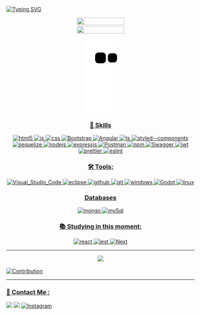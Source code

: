 

[![Typing SVG](https://readme-typing-svg.herokuapp.com/?color=F7832E&size=35&center=true&vCenter=true&width=1000&lines=HELLO,+MY+NAME+is+Antônio+Marcos;I+am+from+Brasil,+MG;Be+Welcome!+:%29)](https://git.io/typing-svg)


<div align='center'>
<a href="https://github.com/antoniomrrds">
<img width="50%" height="50%"  src="https://github-readme-stats.vercel.app/api?username=antoniomrrds&show_icons=true&theme=dracula&include_all_commits=true&count_private=true&hide_border=true&bg_color=0d1117&title_color=F7832E&text_color=F7832E"/>
<img width="50%" height="20%"  src="https://github-readme-stats.vercel.app/api/top-langs/?username=antoniomrrds&layout=compact&langs_count=16&theme=dracula&hide_border=true&bg_color=0d1117&title_color=F7832E&text_color=F7832E"/>

![snake gif](https://github.com/antoniomrrds/antoniomrrds/blob/output/github-contribution-grid-snake.svg)
</div>
<div align='center'>

### 🚀 Skills  

<img align='margin: 5px;' align="center"  alt="html5" src="https://img.shields.io/badge/HTML5-E34F26?style=for-the-badge&logo=html5&logoColor=white" />
<img align='margin: 5px;' align="center" alt="js" src="https://img.shields.io/badge/JavaScript-F7DF1E?style=for-the-badge&logo=javascript&logoColor=black" />
<img align='margin: 5px;' align="center" alt="css" src="https://img.shields.io/badge/CSS3-1572B6?style=for-the-badge&logo=css3&logoColor=white" />
<img align='margin: 5px;' align="center" alt="Bootstrap" src="https://img.shields.io/badge/Bootstrap-563D7C?style=for-the-badge&logo=bootstrap&logoColor=white" />
<img align='margin: 5px;' align="center" alt="Angular" src="https://img.shields.io/badge/Angular-DD0031?style=for-the-badge&logo=angular&logoColor=white" />
<img align='margin: 5px;' align="center" alt="ts" src="https://img.shields.io/badge/TypeScript-007ACC?style=for-the-badge&logo=typescript&logoColor=white" />
<img align='margin: 5px;' align="center" align='margin: 5px;' alt="styled--components" src="https://img.shields.io/badge/styled--components-DB7093?style=for-the-badge&logo=styled-components&logoColor=white" />
<img  align='margin: 5px;' align="center" alt="sequelize" src="https://img.shields.io/badge/sequelize-323330?style=for-the-badge&logo=sequelize&logoColor=blue" />
<img  align='margin: 5px;'align="center" alt="nodejs" src="https://img.shields.io/badge/Node.js-43853D?style=for-the-badge&logo=node.js&logoColor=white" />
<img  align='margin: 5px;'align="center" alt="expressjs" src="https://img.shields.io/badge/Express.js-404D59?style=for-the-badge&logo=node.js&logoColor=43853D" />
<img  align='margin: 5px;'align="center" alt="Postman" src="https://img.shields.io/badge/Postman-FF6C37?style=for-the-badge&logo=Postman&logoColor=white" />
<img  align='margin: 5px;'align="center" alt="npm" src="https://img.shields.io/badge/npm-CB3837?style=for-the-badge&logo=npm&logoColor=white" />
<img  align='margin: 5px;' align="center" alt="Swagger" src="https://img.shields.io/badge/Swagger-85EA2D?style=for-the-badge&logo=Swagger&logoColor=white" />
<img  align='margin: 5px;'align="center" alt="jwt" src="https://img.shields.io/badge/JWT-000000?style=for-the-badge&logo=JSON%20web%20tokens&logoColor=white" />
<img  align='margin: 5px;'align="center" alt="prettier" src="https://img.shields.io/badge/prettier-1A2C34?style=for-the-badge&logo=prettier&logoColor=F7BA3E" />
<img  align='margin: 5px;'align="center" alt="eslint" src="https://img.shields.io/badge/eslint-3A33D1?style=for-the-badge&logo=eslint&logoColor=white" />
  
### 🛠 Tools:

<img align='margin: 5px;'  align="center" alt="Visual_Studio_Code" src="https://img.shields.io/badge/Visual_Studio_Code-0078D4?style=for-the-badge&logo=visual%20studio%20code&logoColor=white" />
<img align='margin: 5px;' align="center" alt="eclipse" src="https://img.shields.io/badge/Eclipse-2C2255?style=for-the-badge&logo=eclipse&logoColor=white" />
<img align='margin: 5px;' align="center" alt="github" src="https://img.shields.io/badge/GitHub-000000?style=for-the-badge&logo=github&logoColor=white" />
<img align='margin: 5px;' align="center" alt="git" src="https://img.shields.io/badge/GIT-E44C30?style=for-the-badge&logo=git&logoColor=white" />
<img align='margin: 5px;'  align="center" alt="windows" src="https://img.shields.io/badge/Windows-0078D6?style=for-the-badge&logo=windows&logoColor=white" />
<img align='margin: 5px;'align="center" alt="Godot" src="https://img.shields.io/badge/Godot-478CBF?style=for-the-badge&logo=GodotEngine&logoColor=white" />
<img align='margin: 5px;' align="center" alt="linux" src="https://img.shields.io/badge/Linux-FCC624?style=for-the-badge&logo=linux&logoColor=black" />

### Databases
<img align='margin: 5px;' alt="mongo" src="https://img.shields.io/badge/MongoDB-4EA94B?style=for-the-badge&logo=mongodb&logoColor=white" />
<img align='margin: 5px;' alt="mySql" src="https://img.shields.io/badge/MySQL-00000F?style=for-the-badge&logo=mysql&logoColor=white" />



### 📚 Studying in this moment:
<img align='margin: 5px;' alt="react" src="https://img.shields.io/badge/React-20232A?style=for-the-badge&logo=react&logoColor=61DAFB" />
<img align='margin: 5px;' alt="jest" src="https://img.shields.io/badge/Jest-D73F03?style=for-the-badge&logo=Jest&logoColor=white" />
<img align='margin: 5px;' alt="Next" src="https://img.shields.io/badge/Next-black?style=for-the-badge&logo=next.js&logoColor=white" />



</div>
<hr>
<p align="center">
  <img src="https://github-profile-trophy.vercel.app/?username=antoniomrrds&theme=dracula&row=2&no-bg=true&column=3&margin-w=15&margin-h=15" />
</p>

![Contribution](https://activity-graph.herokuapp.com/graph?username=antoniomrrds&theme=gotham&hide_border=true&area=true)

<hr>

### 📱 Contact Me :

 <a href="https://www.linkedin.com/in/antônio-marcosrrds" target="_blank"><img src="https://img.shields.io/badge/-LinkedIn-%230077B5?style=for-the-badge&logo=linkedin&logoColor=white" target="_blank"></a>
 <a href = "mailto:antoniomarcos.amrrds@gmail.com"><img src="https://img.shields.io/badge/Gmail-D14836?style=for-the-badge&logo=gmail&logoColor=white" target="_blank"></a>
[![Instagram](https://img.shields.io/badge/Instagram-E4405F?style=for-the-badge&logo=instagram&logoColor=white)](https://www.instagram.com/antoniomarcosrrds/)
